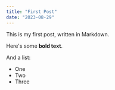 ```yaml
---
title: "First Post"
date: "2023-08-29"
---
```


This is my first post, written in Markdown.

Here's some **bold text**.

And a list:

- One
- Two
- Three
